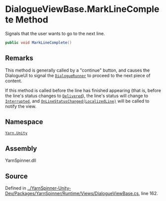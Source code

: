 # DialogueViewBase.MarkLineComplete Method

Signals that the user wants to go to the next line.


```csharp
public void MarkLineComplete()
```
## Remarks

This method is generally called by a "continue" button, and
causes the DialogueUI to signal the [`DialogueRunner`](/api/csharp/yarn.unity/dialoguerunner.md) to proceed to the next piece of
content.

If this method is called before the line has finished appearing
(that is, before the line's status changes to 
[`Delivered`](/api/csharp/yarn.unity/linestatus.delivered.md)), the line's status will
change to [`Interrupted`](/api/csharp/yarn.unity/linestatus.interrupted.md), and [`OnLineStatusChanged(LocalizedLine)`](/api/csharp/yarn.unity/dialogueviewbase.onlinestatuschanged-localizedline-.md) will be called to notify the view.




## Namespace
[`Yarn.Unity`](/api/csharp/yarn.unity/README.md)

## Assembly
YarnSpinner.dll

## Source
Defined in [../YarnSpinner-Unity-Dev/Packages/YarnSpinner/Runtime/Views/DialogueViewBase.cs](https://github.com/YarnSpinnerTool/YarnSpinner-Unity//blob/develop/Runtime/Views/DialogueViewBase.cs#L162), line 162.
